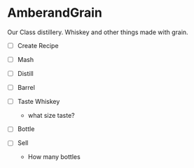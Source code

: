 # AmberandGrain
Our Class distillery. Whiskey and other things made with grain.

- [ ] Create Recipe

- [ ] Mash

- [ ] Distill

- [ ] Barrel

- [ ] Taste Whiskey
    - what size taste?
    
- [ ] Bottle

- [ ] Sell
    - How many bottles
    
